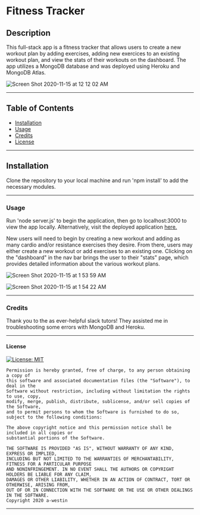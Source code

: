 # Fitness Tracker

## Description  

  This full-stack app is a fitness tracker that allows users to create a new workout plan by adding exercises, adding new exercices to an existing workout plan, and view the stats of their workouts on the dashboard. The app utilizes a MongoDB database and was deployed using Heroku and MongoDB Atlas. 
  
![Screen Shot 2020-11-15 at 12 12 02 AM](https://user-images.githubusercontent.com/69770137/99178978-f7672e00-26e6-11eb-8314-f5af29b124b3.png)

  ******

  ## Table of Contents 
  * [Installation](#installation)
  * [Usage](#usage)
  * [Credits](#credits)
  * [License](#license)
  
  ******

  ## Installation
  
  Clone the repository to your local machine and run 'npm install' to add the necessary modules.  

  ******

  ### Usage
  
  Run 'node server.js' to begin the application, then go to localhost:3000 to view the app locally. Alternatively, visit the deployed application [here.](https://afw-fitness-tracker.herokuapp.com/)
  
 New users will need to begin by creating a new workout and adding as many cardio and/or resistance exercises they desire. From there, users may either create a new workout or add exercises to an existing one. Clicking on the "dashboard" in the nav bar brings the user to their "stats" page, which provides detailed information about the various workout plans. 
  
![Screen Shot 2020-11-15 at 1 53 59 AM](https://user-images.githubusercontent.com/69770137/99179013-59279800-26e7-11eb-8c1f-2730e4121900.png)

  
![Screen Shot 2020-11-15 at 1 54 22 AM](https://user-images.githubusercontent.com/69770137/99179017-66448700-26e7-11eb-9e67-70007212752b.png)

  

  ******

  ### Credits
  
  Thank you to the as ever-helpful slack tutors! They assisted me in troubleshooting some errors with MongoDB and Heroku. 
  
  ******

  #### License
  [![License: MIT](https://img.shields.io/badge/License-MIT-yellow.svg)](https://opensource.org/licenses/MIT)

    Permission is hereby granted, free of charge, to any person obtaining a copy of 
    this software and associated documentation files (the "Software"), to deal in the 
    Software without restriction, including without limitation the rights to use, copy, 
    modify, merge, publish, distribute, sublicense, and/or sell copies of the Software, 
    and to permit persons to whom the Software is furnished to do so, subject to the following conditions:
    
    The above copyright notice and this permission notice shall be included in all copies or 
    substantial portions of the Software.
    
    THE SOFTWARE IS PROVIDED "AS IS", WITHOUT WARRANTY OF ANY KIND, EXPRESS OR IMPLIED, 
    INCLUDING BUT NOT LIMITED TO THE WARRANTIES OF MERCHANTABILITY, FITNESS FOR A PARTICULAR PURPOSE 
    AND NONINFRINGEMENT. IN NO EVENT SHALL THE AUTHORS OR COPYRIGHT HOLDERS BE LIABLE FOR ANY CLAIM, 
    DAMAGES OR OTHER LIABILITY, WHETHER IN AN ACTION OF CONTRACT, TORT OR OTHERWISE, ARISING FROM, 
    OUT OF OR IN CONNECTION WITH THE SOFTWARE OR THE USE OR OTHER DEALINGS IN THE SOFTWARE. 
    Copyright 2020 a-westin  

  ******
